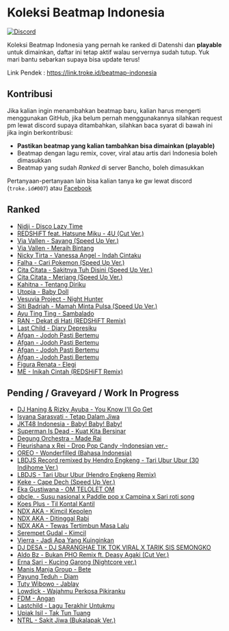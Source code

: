 # Koleksi Beatmap Indonesia
[![Discord](https://img.shields.io/badge/Discord-osu!%20Indonesia-blue)](https://discord.gg/43zVwRv/)

Koleksi Beatmap Indonesia yang pernah ke ranked di Datenshi dan **playable** untuk dimainkan, daftar ini tetap aktif walau servernya sudah tutup. Yuk mari bantu sebarkan supaya bisa update terus!

Link Pendek : https://link.troke.id/beatmap-indonesia

## Kontribusi

Jika kalian ingin menambahkan beatmap baru, kalian harus mengerti menggunakan GitHub, jika belum pernah menggunakannya silahkan request pm lewat discord supaya ditambahkan, silahkan baca syarat di bawah ini jika ingin berkontribusi:
  - **Pastikan beatmap yang kalian tambahkan bisa dimainkan (playable)**
  - Beatmap dengan lagu remix, cover, viral atau artis dari Indonesia boleh dimasukkan
  - Beatmap yang sudah *Ranked* di server Bancho, boleh dimasukkan

Pertanyaan-pertanyaan lain bisa kalian tanya ke gw lewat discord (`troke.id#007`) atau [Facebook](https://www.facebook.com/trokee12/)

## Ranked

- [Nidji - Disco Lazy Time](https://osu.ppy.sh/beatmapsets/15343)
- [REDSHiFT feat. Hatsune Miku - 4U (Cut Ver.)](https://osu.ppy.sh/beatmapsets/296752)
- [Via Vallen - Sayang (Speed Up Ver.)](https://osu.ppy.sh/beatmapsets/719436)
- [Via Vallen - Meraih Bintang](https://osu.ppy.sh/beatmapsets/844298)
- [Nicky Tirta - Vanessa Angel - Indah Cintaku](https://osu.ppy.sh/beatmapsets/132615)
- [Falha - Cari Pokemon (Speed Up Ver.)](https://osu.ppy.sh/beatmapsets/613128)
- [Cita Citata - Sakitnya Tuh Disini (Speed Up Ver.)](https://osu.ppy.sh/beatmapsets/240256)
- [Cita Citata - Meriang (Speed Up Ver.)](https://osu.ppy.sh/beatmapsets/415751)
- [Kahitna - Tentang Diriku](https://osu.ppy.sh/beatmapsets/337573)
- [Utopia - Baby Doll](https://osu.ppy.sh/beatmapsets/793188)
- [Vesuvia Project - Night Hunter](https://osu.ppy.sh/beatmapsets/109283)
- [Siti Badriah - Mamah Minta Pulsa (Speed Up Ver.)](https://osu.ppy.sh/beatmapsets/532917)
- [Ayu Ting Ting - Sambalado](https://osu.ppy.sh/beatmapsets/542425)
- [RAN - Dekat di Hati (REDSHiFT Remix)](https://osu.ppy.sh/beatmapsets/350207)
- [Last Child - Diary Depresiku](https://osu.ppy.sh/beatmapsets/350305)
- [Afgan - Jodoh Pasti Bertemu](https://osu.ppy.sh/beatmapsets/148987)
- [Afgan - Jodoh Pasti Bertemu](https://osu.ppy.sh/beatmapsets/498299)
- [Afgan - Jodoh Pasti Bertemu](https://osu.ppy.sh/beatmapsets/532965)
- [Afgan - Jodoh Pasti Bertemu](https://osu.ppy.sh/beatmapsets/428509)
- [Figura Renata - Elegi](https://osu.ppy.sh/beatmapsets/951803#taiko/1987633)
- [ME - Inikah Cintah (REDSHiFT Remix)](https://osu.ppy.sh/beatmapsets/328356)

## Pending / Graveyard / Work In Progress

- [DJ Haning & Rizky Ayuba - You Know I'll Go Get](https://osu.ppy.sh/beatmapsets/1137896#osu/2376902)
- [Isyana Sarasvati - Tetap Dalam Jiwa](https://osu.ppy.sh/beatmapsets/892743#osu/1866049)
- [JKT48 Indonesia - Baby! Baby! Baby!](https://osu.ppy.sh/beatmapsets/88789#mania/241776)
- [Superman Is Dead - Kuat Kita Bersinar](https://osu.ppy.sh/beatmapsets/52877#osu/170522)
- [Degung Orchestra - Made Rai](https://osu.ppy.sh/beatmapsets/486784#mania/1080091)
- [Fleurishana x Rei - Drop Pop Candy -Indonesian ver.-](https://osu.ppy.sh/beatmapsets/421724#osu/912035)
- [OREO - Wonderfilled (Bahasa Indonesia)](https://osu.ppy.sh/beatmapsets/349725#mania/773136)
- [LBDJS Record remixed by Hendro Engkeng - Tari Ubur Ubur (30 Indihome Ver.)](https://osu.ppy.sh/beatmapsets/1191560#taiko/2487020)
- [LBDJS - Tari Ubur Ubur (Hendro Engkeng Remix)](https://osu.ppy.sh/beatmapsets/1226559#osu/2572153)
- [Keke - Cape Dech (Speed Up Ver.)](https://osu.ppy.sh/beatmapsets/1100913#mania/2300069)
- [Eka Gustiwana - OM TELOLET OM](https://osu.ppy.sh/b/1562078)
- [qbcle. - Susu nasional x Paddle pop x Campina x Sari roti song](https://osu.ppy.sh/beatmapsets/1052176#osu/2198876)
- [Koes Plus - Til Kontal Kantil](https://osu.ppy.sh/b/2188659)
- [NDX AKA - Kimcil Kepolen](https://osu.ppy.sh/beatmapsets/1253553#osu/2605097)
- [NDX AKA - Ditinggal Rabi](https://osu.ppy.sh/b/2535501)
- [NDX AKA - Tewas Tertimbun Masa Lalu](https://osu.ppy.sh/beatmapsets/1207913#osu/2515303)
- [Serempet Gudal - Kimcil](https://osu.ppy.sh/beatmapsets/394407#mania/859441)
- [Vierra - Jadi Apa Yang Kuinginkan](https://osu.ppy.sh/beatmapsets/711005#mania/1503130)
- [DJ DESA - DJ SARANGHAE TIK TOK VIRAL X TARIK SIS SEMONGKO](https://osu.ppy.sh/beatmapsets/1280222#osu/2659402)
- [Aldo Bz - Bukan PHO Remix ft. Deasy Agaki (Cut Ver.)](https://osu.ppy.sh/beatmapsets/1291810#osu/2681222)
- [Erna Sari - Kucing Garong (Nightcore ver.)](https://osu.ppy.sh/beatmapsets/449457#mania/964445)
- [Manis Manja Group - Bete](https://osu.ppy.sh/beatmapsets/374466#mania/1703609)
- [Payung Teduh - Diam](https://osu.ppy.sh/beatmapsets/1242237#mania/2590431)
- [Tuty Wibowo - Jablay](https://osu.ppy.sh/beatmapsets/770137#mania/1619247)
- [Lowdick - Wajahmu Perkosa Pikiranku](https://osu.ppy.sh/beatmapsets/1239407#mania/2576870)
- [FDM - Angan](https://osu.ppy.sh/beatmapsets/629222)
- [Lastchild - Lagu Terakhir Untukmu](https://osu.ppy.sh/beatmapsets/605618)
- [Upiak Isil - Tak Tun Tuang](https://osu.ppy.sh/beatmapsets/691814)
- [NTRL - Sakit Jiwa (Bukalapak Ver.)](https://osu.ppy.sh/beatmapsets/544306)
